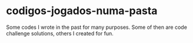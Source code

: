 # codigos-jogados-numa-pasta

Some codes I wrote in the past for many purposes.
Some of then are code challenge solutions, others I created for fun.
